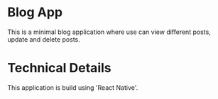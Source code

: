 # Blog App
This is a minimal blog application where use can view different posts, update and delete posts.

# Technical Details
This application is build using 'React Native'.
